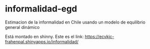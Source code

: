 # informalidad-egd
Estimacion de la informalidad en Chile usando un modelo de equilibrio general dinámico

Está montado en shinny. Este es el link:
https://ecvkjc-frahenpal.shinyapps.io/informalidad/
